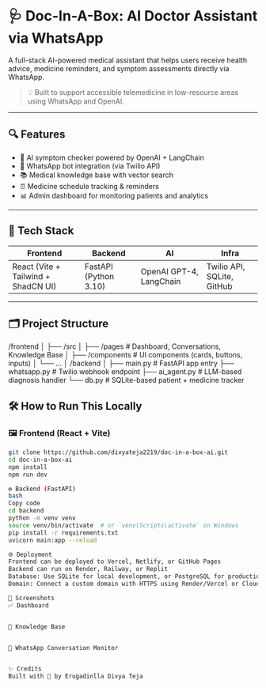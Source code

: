 # 🩺 Doc-In-A-Box: AI Doctor Assistant via WhatsApp

A full-stack AI-powered medical assistant that helps users receive health advice, medicine reminders, and symptom assessments directly via WhatsApp.

> 💡 Built to support accessible telemedicine in low-resource areas using WhatsApp and OpenAI.

---

## 🔍 Features

- 🤖 AI symptom checker powered by OpenAI + LangChain  
- 💬 WhatsApp bot integration (via Twilio API)  
- 📚 Medical knowledge base with vector search  
- ⏰ Medicine schedule tracking & reminders  
- 📊 Admin dashboard for monitoring patients and analytics  

---

## 🧱 Tech Stack

| Frontend                               | Backend             | AI                    | Infra                       |
|----------------------------------------|---------------------|------------------------|-----------------------------|
| React (Vite + Tailwind + ShadCN UI)    | FastAPI (Python 3.10) | OpenAI GPT-4, LangChain | Twilio API, SQLite, GitHub |

---

## 🗂️ Project Structure
/frontend
│
├── /src
│ ├── /pages # Dashboard, Conversations, Knowledge Base
│ ├── /components # UI components (cards, buttons, inputs)
│ └── ...
│
/backend
│
├── main.py # FastAPI app entry
├── whatsapp.py # Twilio webhook endpoint
├── ai_agent.py # LLM-based diagnosis handler
└── db.py # SQLite-based patient + medicine tracker


## 🛠️ How to Run This Locally
### 🖼 Frontend (React + Vite)

```bash
git clone https://github.com/divyateja2219/doc-in-a-box-ai.git
cd doc-in-a-box-ai
npm install
npm run dev

⚙️ Backend (FastAPI)
bash
Copy code
cd backend
python -m venv venv
source venv/bin/activate  # or `venv\Scripts\activate` on Windows
pip install -r requirements.txt
uvicorn main:app --reload

🌐 Deployment
Frontend can be deployed to Vercel, Netlify, or GitHub Pages
Backend can run on Render, Railway, or Replit
Database: Use SQLite for local development, or PostgreSQL for production
Domain: Connect a custom domain with HTTPS using Render/Vercel or Cloudflare

📸 Screenshots
✅ Dashboard


💊 Knowledge Base


💬 WhatsApp Conversation Monitor


✨ Credits
Built with 💙 by Erugadinlla Divya Teja


